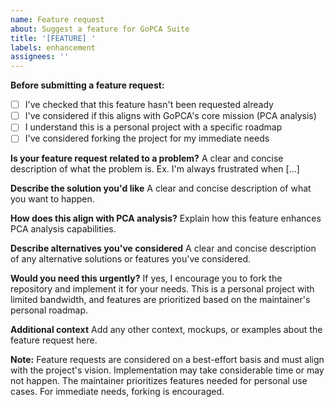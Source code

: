 ```yaml
---
name: Feature request
about: Suggest a feature for GoPCA Suite
title: '[FEATURE] '
labels: enhancement
assignees: ''
---
```


**Before submitting a feature request:**
- [ ] I've checked that this feature hasn't been requested already
- [ ] I've considered if this aligns with GoPCA's core mission (PCA analysis)
- [ ] I understand this is a personal project with a specific roadmap
- [ ] I've considered forking the project for my immediate needs

**Is your feature request related to a problem?**
A clear and concise description of what the problem is. Ex. I'm always frustrated when [...]

**Describe the solution you'd like**
A clear and concise description of what you want to happen.

**How does this align with PCA analysis?**
Explain how this feature enhances PCA analysis capabilities.

**Describe alternatives you've considered**
A clear and concise description of any alternative solutions or features you've considered.

**Would you need this urgently?**
If yes, I encourage you to fork the repository and implement it for your needs. This is a personal project with limited bandwidth, and features are prioritized based on the maintainer's personal roadmap.

**Additional context**
Add any other context, mockups, or examples about the feature request here.

**Note:** Feature requests are considered on a best-effort basis and must align with the project's vision. Implementation may take considerable time or may not happen. The maintainer prioritizes features needed for personal use cases. For immediate needs, forking is encouraged.